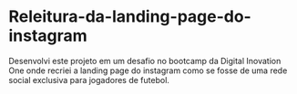 # Releitura-da-landing-page-do-instagram
Desenvolvi este projeto em um desafio no bootcamp da Digital Inovation One onde  recriei a landing page do instagram como se fosse de uma rede social exclusiva para jogadores de futebol.
